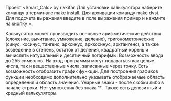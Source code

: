 Проект <Smart_Calc> by rikkifan Для установки калькулятора наберите команду в терминале make install. Для архивации команду make dvst. Для подсчета выражения введите в поле выражения пример и нажмите на кнопку =.

Калькулятор может производить основные арифметические действия (сложение, вычитание, умножение, деление), тригонометрические (синус, косинус, тангенс, арксинус, арккосинус, арктангенс), а также возведение в степень, остаток от деления, квадратный корень и вычислять натуральный и десятичный логарифмы. Возможность ввода до 255 символов. На вход программы могут подаваться как целые числа, так и вещественные числа, записанные через точку. Есть возможность отобразить график функции. Для построения графиков функции необходимо дополнительно указывать отображаемые область определения и область значения. Унарные знаки - после скобки либо в начале строки. Нет умножения без знака '*'.
Также есть депозитный и кредный калькуляторы.